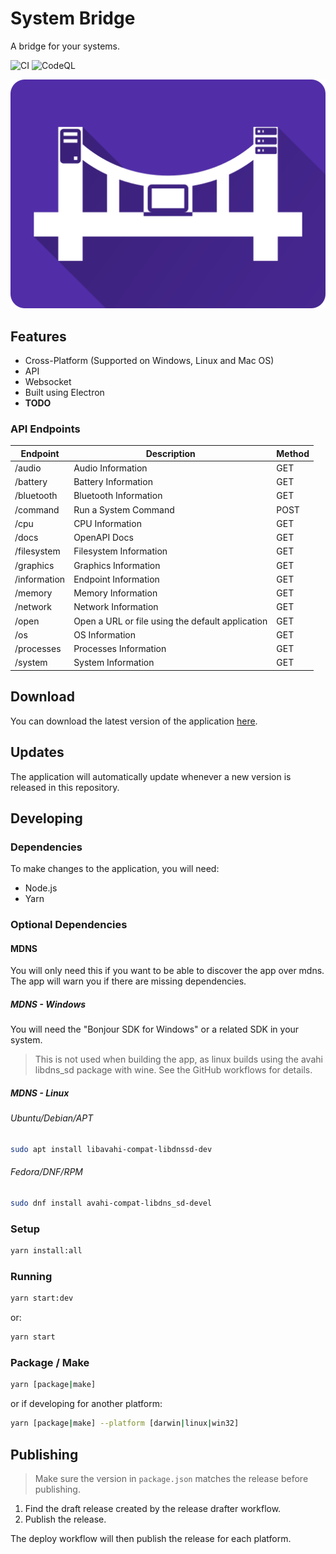 # System Bridge

A bridge for your systems.

![CI](https://github.com/timmo001/system-bridge/workflows/CI/badge.svg) ![CodeQL](https://github.com/timmo001/system-bridge/workflows/CodeQL/badge.svg)

![Logo](./public/system-bridge-rect.png)

## Features

- Cross-Platform (Supported on Windows, Linux and Mac OS)
- API
- Websocket
- Built using Electron
- __TODO__

### API Endpoints

| Endpoint     | Description                                      | Method |
| ------------ | ----------------------                           | ------ |
| /audio       | Audio Information                                | GET    |
| /battery     | Battery Information                              | GET    |
| /bluetooth   | Bluetooth Information                            | GET    |
| /command     | Run a System Command                             | POST   |
| /cpu         | CPU Information                                  | GET    |
| /docs        | OpenAPI Docs                                     | GET    |
| /filesystem  | Filesystem Information                           | GET    |
| /graphics    | Graphics Information                             | GET    |
| /information | Endpoint Information                             | GET    |
| /memory      | Memory Information                               | GET    |
| /network     | Network Information                              | GET    |
| /open        | Open a URL or file using the default application | GET    |
| /os          | OS Information                                   | GET    |
| /processes   | Processes Information                            | GET    |
| /system      | System Information                               | GET    |

## Download

You can download the latest version of the application [here](https://github.com/timmo001/system-bridge/releases).

## Updates

The application will automatically update whenever a new version is released in
this repository.

## Developing

### Dependencies

To make changes to the application, you will need:

- Node.js
- Yarn

### Optional Dependencies

#### MDNS

You will only need this if you want to be able to discover the app over mdns.
The app will warn you if there are missing dependencies.

##### MDNS - Windows

You will need the "Bonjour SDK for Windows" or a related SDK in your system.

> This is not used when building the app, as linux builds using the avahi
> libdns_sd package with wine. See the GitHub workflows for details.

##### MDNS - Linux

###### Ubuntu/Debian/APT

```bash
sudo apt install libavahi-compat-libdnssd-dev
```

###### Fedora/DNF/RPM

```bash
sudo dnf install avahi-compat-libdns_sd-devel
```

### Setup

```bash
yarn install:all
```

### Running

```bash
yarn start:dev
```

or:

```bash
yarn start
```

### Package / Make

```bash
yarn [package|make]
```

or if developing for another platform:

```bash
yarn [package|make] --platform [darwin|linux|win32]
```

## Publishing

> Make sure the version in `package.json` matches the release before publishing.

1. Find the draft release created by the release drafter workflow.
1. Publish the release.

The deploy workflow will then publish the release for each platform.

